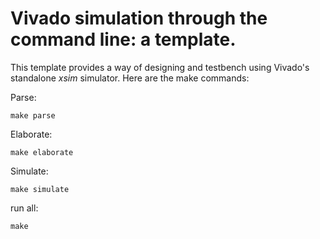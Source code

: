 # Vivado simulation through the command line: a template.

This template provides a way of designing and testbench using Vivado's standalone _xsim_ simulator. Here are the make commands:

Parse:
``` 
make parse
```

Elaborate:
```
make elaborate
```

Simulate:
```
make simulate
```

run all:
```
make
```
